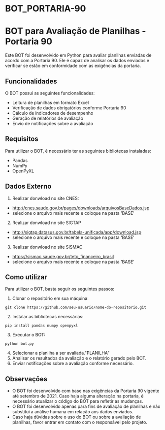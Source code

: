 # BOT_PORTARIA-90

# BOT para Avaliação de Planilhas - Portaria 90

Este BOT foi desenvolvido em Python para avaliar planilhas enviadas de acordo com a Portaria 90. Ele é capaz de analisar os dados enviados e verificar se estão em conformidade com as exigências da portaria.

## Funcionalidades

O BOT possui as seguintes funcionalidades:

* Leitura de planilhas em formato Excel
* Verificação de dados obrigatórios conforme Portaria 90
* Cálculo de indicadores de desempenho
* Geração de relatórios de avaliação
* Envio de notificações sobre a avaliação

## Requisitos
Para utilizar o BOT, é necessário ter as seguintes bibliotecas instaladas:

* Pandas
* NumPy
* OpenPyXL

## Dados Externo 

1. Realizar donwload no site CNES:
* http://cnes.saude.gov.br/pages/downloads/arquivosBaseDados.jsp 
* selecione o arquivo mais recente e coloque na pasta 'BASE'

2. Realizar donwload no site SIGTAP
* http://sigtap.datasus.gov.br/tabela-unificada/app/download.jsp 
* selecione o arquivo mais recente e coloque na pasta 'BASE'

3. Realizar donwload no site SISMAC
* https://sismac.saude.gov.br/teto_financeiro_brasil 
* selecione o arquivo mais recente e coloque na pasta 'BASE'

## Como utilizar
Para utilizar o BOT, basta seguir os seguintes passos:

1. Clonar o repositório em sua máquina:
```
git clone https://github.com/seu-usuario/nome-do-repositorio.git
```

2. Instalar as bibliotecas necessárias:
```
pip install pandas numpy openpyxl
```

3. Executar o BOT:
```
python bot.py
```

4. Selecionar a planilha a ser avaliada."PLANILHA"
5. Analisar os resultados da avaliação e o relatório gerado pelo BOT.
6. Enviar notificações sobre a avaliação conforme necessário.


## Observações
* O BOT foi desenvolvido com base nas exigências da Portaria 90 vigente até setembro de 2021. Caso haja alguma alteração na portaria, é necessário atualizar o código do BOT para refletir as mudanças.
* O BOT foi desenvolvido apenas para fins de avaliação de planilhas e não substitui a análise humana em relação aos dados enviados.
* Caso haja dúvidas sobre o uso do BOT ou sobre a avaliação de planilhas, favor entrar em contato com o responsável pelo projeto.



